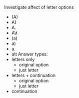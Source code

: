 
Investigate affect of letter options
- (A)
- A)
- A.
- A\t
- (a)
- a)
- a.
- a\t
Answer types:
- letters only
    - original option
    - just letter
- letters + continuation
    - original option
    - just letter
- continuation
